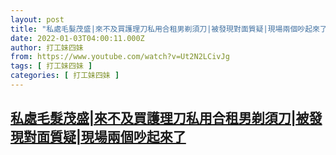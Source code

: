 ```yaml
---
layout: post
title: "私處毛髮茂盛|來不及買護理刀私用合租男剃須刀|被發現對面質疑|現場兩個吵起來了"
date: 2022-01-03T04:00:11.000Z
author: 打工妹四妹
from: https://www.youtube.com/watch?v=Ut2N2LCivJg
tags: [ 打工妹四妹 ]
categories: [ 打工妹四妹 ]
---
```

<!--1641182411000-->
[私處毛髮茂盛|來不及買護理刀私用合租男剃須刀|被發現對面質疑|現場兩個吵起來了](https://www.youtube.com/watch?v=Ut2N2LCivJg)
------

<div>

</div>
